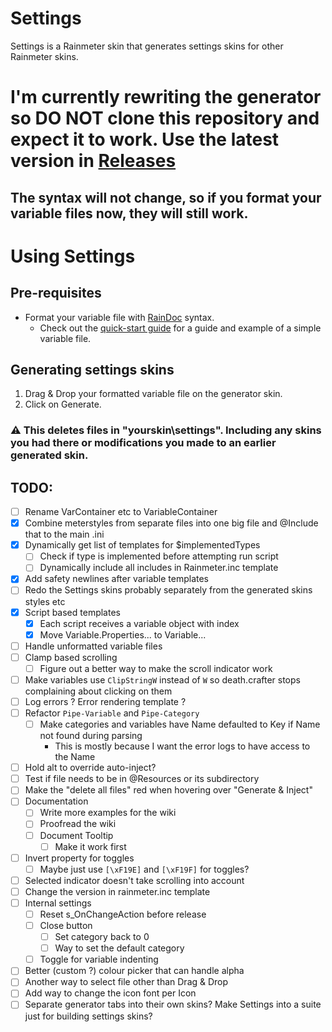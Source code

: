 # Settings

Settings is a Rainmeter skin that generates settings skins for other Rainmeter skins.

# I'm currently rewriting the generator so DO NOT clone this repository and expect it to work. Use the latest version in [Releases](https://github.com/sceleri/settings/releases)

## The syntax will not change, so if you format your variable files now, they will still work.

# Using Settings

## Pre-requisites

- Format your variable file with [RainDoc](https://github.com/sceleri/settings/wiki/RainDoc-syntax) syntax.
  - Check out the [quick-start guide](https://github.com/sceleri/settings/wiki) for a guide and example of a simple variable file.

## Generating settings skins

1.  Drag & Drop your formatted variable file on the generator skin.
2.  Click on Generate.

### :warning: This deletes files in "yourskin\settings". Including any skins you had there or modifications you made to an earlier generated skin.

## TODO:

- [ ] Rename VarContainer etc to VariableContainer
- [x] Combine meterstyles from separate files into one big file and @Include that to the main .ini
- [x] Dynamically get list of templates for $implementedTypes
  - [ ] Check if type is implemented before attempting run script
  - [ ] Dynamically include all includes in Rainmeter.inc template
- [x] Add safety newlines after variable templates
- [ ] Redo the Settings skins probably separately from the generated skins styles etc
- [x] Script based templates
  - [x] Each script receives a variable object with index
  - [x] Move Variable.Properties... to Variable...
- [ ] Handle unformatted variable files
- [ ] Clamp based scrolling
  - [ ] Figure out a better way to make the scroll indicator work
- [ ] Make variables use `ClipStringW` instead of `W` so death.crafter stops complaining about clicking on them
- [ ] Log errors ? Error rendering template ?
- [ ] Refactor `Pipe-Variable` and `Pipe-Category`
  - [ ] Make categories and variables have Name defaulted to Key if Name not found during parsing
    - This is mostly because I want the error logs to have access to the Name
- [ ] Hold alt to override auto-inject?
- [ ] Test if file needs to be in @Resources or its subdirectory
- [ ] Make the "delete all files" red when hovering over "Generate & Inject"
- [ ] Documentation
  - [ ] Write more examples for the wiki
  - [ ] Proofread the wiki
  - [ ] Document Tooltip
    - [ ] Make it work first
- [ ] Invert property for toggles
  - [ ] Maybe just use `[\xF19E]` and `[\xF19F]` for toggles?
- [ ] Selected indicator doesn't take scrolling into account
- [ ] Change the version in rainmeter.inc template
- [ ] Internal settings
  - [ ] Reset s_OnChangeAction before release
  - [ ] Close button
    - [ ] Set category back to 0
    - [ ] Way to set the default category
  - [ ] Toggle for variable indenting
- [ ] Better (custom ?) colour picker that can handle alpha
- [ ] Another way to select file other than Drag & Drop
- [ ] Add way to change the icon font per Icon
- [ ] Separate generator tabs into their own skins? Make Settings into a suite just for building settings skins?
